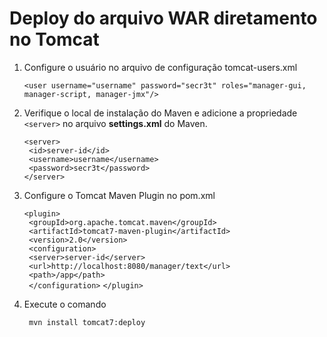 # Deploy do arquivo WAR diretamento no Tomcat

1. Configure o usuário no arquivo de configuração tomcat-users.xml

   `<user username="username" password="secr3t" roles="manager-gui, manager-script, manager-jmx"/>`

2. Verifique o local de instalação do Maven e adicione a propriedade `<server>` no arquivo **settings.xml** do Maven. 

   `<server>`  
   ` <id>server-id</id>`  
   ` <username>username</username>`  
   ` <password>secr3t</password>`  
   `</server>`

3. Configure o Tomcat Maven Plugin no pom.xml

   `<plugin>`  
   ` <groupId>org.apache.tomcat.maven</groupId>`  
   ` <artifactId>tomcat7-maven-plugin</artifactId>`  
   ` <version>2.0</version>`  
   ` <configuration>`  
   ` <server>server-id</server>`  
   ` <url>http://localhost:8080/manager/text</url>`  
   ` <path>/app</path>`  
   ` </configuration>`
   `</plugin>`  
4. Execute o comando  

   ` mvn install tomcat7:deploy`
